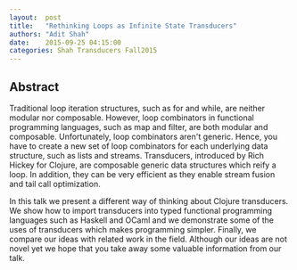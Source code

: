```yaml
--- 
layout:  post 
title:   "Rethinking Loops as Infinite State Transducers"
authors: "Adit Shah" 
date:    2015-09-25 04:15:00 
categories: Shah Transducers Fall2015
--- 
```

## Abstract

Traditional loop iteration structures, such as for and while, are neither
modular nor composable. However, loop combinators in functional programming
languages, such as map and filter, are both modular and composable.
Unfortunately, loop combinators aren't generic. Hence, you have to create a new
set of loop combinators for each underlying data structure, such as lists and
streams. Transducers, introduced by Rich Hickey for Clojure, are composable
generic data structures which reify a loop. In addition, they can be very
efficient as they enable stream fusion and tail call optimization.
   
In this talk we present a different way of thinking about Clojure transducers.
We show how to import transducers into typed functional programming languages
such as Haskell and OCaml and we demonstrate some of the uses of transducers
which makes programming simpler. Finally, we compare our ideas with related work
in the field. Although our ideas are not novel yet we hope that you take away
some valuable information from our talk.
